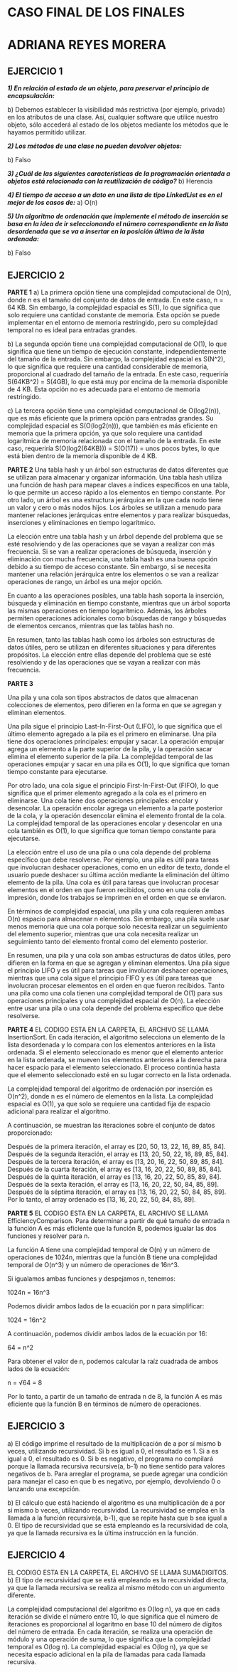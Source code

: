 # CASO FINAL DE LOS FINALES
# ADRIANA REYES MORERA

## EJERCICIO 1
***1) En relación al estado de un objeto, para preservar el principio de encapsulación:***

b) Debemos establecer la visibilidad más restrictiva (por ejemplo, privada) en los atributos
de una clase. Así, cualquier software que utilice nuestro objeto, sólo accederá al
estado de los objetos mediante los métodos que le hayamos permitido utilizar.

***2) Los métodos de una clase no pueden devolver objetos:***

b) Falso

***3) ¿Cuál de las siguientes características de la programación orientada a objetos está
relacionada con la reutilización de código?***
b) Herencia

***4) El tiempo de acceso a un dato en una lista de tipo LinkedList es en el mejor de los casos de:***
a) O(n)

***5) Un algoritmo de ordenación que implemente el método de inserción se basa en la idea de ir
seleccionando el número correspondiente en la lista desordenada que se va a insertar en la
posición última de la lista ordenada:***

b) Falso

## EJERCICIO 2
**PARTE 1**
a) La primera opción tiene una complejidad computacional de O(n), donde n es el tamaño del conjunto de datos de entrada. En este caso, n = 64 KB. Sin embargo, la complejidad espacial es S(1), lo que significa que solo requiere una cantidad constante de memoria. Esta opción se puede implementar en el entorno de memoria restringido, pero su complejidad temporal no es ideal para entradas grandes.

b) La segunda opción tiene una complejidad computacional de O(1), lo que significa que tiene un tiempo de ejecución constante, independientemente del tamaño de la entrada. Sin embargo, la complejidad espacial es S(N^2), lo que significa que requiere una cantidad considerable de memoria, proporcional al cuadrado del tamaño de la entrada. En este caso, requeriría S(64KB^2) = S(4GB), lo que está muy por encima de la memoria disponible de 4 KB. Esta opción no es adecuada para el entorno de memoria restringido.

c) La tercera opción tiene una complejidad computacional de O(log2(n)), que es más eficiente que la primera opción para entradas grandes. Su complejidad espacial es S(O(log2(n))), que también es más eficiente en memoria que la primera opción, ya que solo requiere una cantidad logarítmica de memoria relacionada con el tamaño de la entrada. En este caso, requeriría S(O(log2(64KB))) = S(O(17)) = unos pocos bytes, lo que está bien dentro de la memoria disponible de 4 KB.

**PARTE 2**
Una tabla hash y un árbol son estructuras de datos diferentes que se utilizan para almacenar y organizar información. Una tabla hash utiliza una función de hash para mapear claves a índices específicos en una tabla, lo que permite un acceso rápido a los elementos en tiempo constante. Por otro lado, un árbol es una estructura jerárquica en la que cada nodo tiene un valor y cero o más nodos hijos. Los árboles se utilizan a menudo para mantener relaciones jerárquicas entre elementos y para realizar búsquedas, inserciones y eliminaciones en tiempo logarítmico.

La elección entre una tabla hash y un árbol depende del problema que se esté resolviendo y de las operaciones que se vayan a realizar con más frecuencia. Si se van a realizar operaciones de búsqueda, inserción y eliminación con mucha frecuencia, una tabla hash es una buena opción debido a su tiempo de acceso constante. Sin embargo, si se necesita mantener una relación jerárquica entre los elementos o se van a realizar operaciones de rango, un árbol es una mejor opción.

En cuanto a las operaciones posibles, una tabla hash soporta la inserción, búsqueda y eliminación en tiempo constante, mientras que un árbol soporta las mismas operaciones en tiempo logarítmico. Además, los árboles permiten operaciones adicionales como búsquedas de rango y búsquedas de elementos cercanos, mientras que las tablas hash no.

En resumen, tanto las tablas hash como los árboles son estructuras de datos útiles, pero se utilizan en diferentes situaciones y para diferentes propósitos. La elección entre ellas depende del problema que se esté resolviendo y de las operaciones que se vayan a realizar con más frecuencia.

**PARTE 3**

Una pila y una cola son tipos abstractos de datos que almacenan colecciones de elementos, pero difieren en la forma en que se agregan y eliminan elementos.

Una pila sigue el principio Last-In-First-Out (LIFO), lo que significa que el último elemento agregado a la pila es el primero en eliminarse. Una pila tiene dos operaciones principales: empujar y sacar. La operación empujar agrega un elemento a la parte superior de la pila, y la operación sacar elimina el elemento superior de la pila. La complejidad temporal de las operaciones empujar y sacar en una pila es O(1), lo que significa que toman tiempo constante para ejecutarse.

Por otro lado, una cola sigue el principio First-In-First-Out (FIFO), lo que significa que el primer elemento agregado a la cola es el primero en eliminarse. Una cola tiene dos operaciones principales: encolar y desencolar. La operación encolar agrega un elemento a la parte posterior de la cola, y la operación desencolar elimina el elemento frontal de la cola. La complejidad temporal de las operaciones encolar y desencolar en una cola también es O(1), lo que significa que toman tiempo constante para ejecutarse.

La elección entre el uso de una pila o una cola depende del problema específico que debe resolverse. Por ejemplo, una pila es útil para tareas que involucran deshacer operaciones, como en un editor de texto, donde el usuario puede deshacer su última acción mediante la eliminación del último elemento de la pila. Una cola es útil para tareas que involucran procesar elementos en el orden en que fueron recibidos, como en una cola de impresión, donde los trabajos se imprimen en el orden en que se enviaron.

En términos de complejidad espacial, una pila y una cola requieren ambas O(n) espacio para almacenar n elementos. Sin embargo, una pila suele usar menos memoria que una cola porque solo necesita realizar un seguimiento del elemento superior, mientras que una cola necesita realizar un seguimiento tanto del elemento frontal como del elemento posterior.

En resumen, una pila y una cola son ambas estructuras de datos útiles, pero difieren en la forma en que se agregan y eliminan elementos. Una pila sigue el principio LIFO y es útil para tareas que involucran deshacer operaciones, mientras que una cola sigue el principio FIFO y es útil para tareas que involucran procesar elementos en el orden en que fueron recibidos. Tanto una pila como una cola tienen una complejidad temporal de O(1) para sus operaciones principales y una complejidad espacial de O(n). La elección entre usar una pila o una cola depende del problema específico que debe resolverse.

**PARTE 4**
EL CODIGO ESTA EN LA CARPETA, EL ARCHIVO SE LLAMA InsertionSort.
En cada iteración, el algoritmo selecciona un elemento de la lista desordenada y lo compara con los elementos anteriores en la lista ordenada. Si el elemento seleccionado es menor que el elemento anterior en la lista ordenada, se mueven los elementos anteriores a la derecha para hacer espacio para el elemento seleccionado. El proceso continúa hasta que el elemento seleccionado esté en su lugar correcto en la lista ordenada.

La complejidad temporal del algoritmo de ordenación por inserción es O(n^2), donde n es el número de elementos en la lista. La complejidad espacial es O(1), ya que solo se requiere una cantidad fija de espacio adicional para realizar el algoritmo.

A continuación, se muestran las iteraciones sobre el conjunto de datos proporcionado:

Después de la primera iteración, el array es [20, 50, 13, 22, 16, 89, 85, 84].
Después de la segunda iteración, el array es [13, 20, 50, 22, 16, 89, 85, 84].
Después de la tercera iteración, el array es [13, 20, 16, 22, 50, 89, 85, 84].
Después de la cuarta iteración, el array es [13, 16, 20, 22, 50, 89, 85, 84].
Después de la quinta iteración, el array es [13, 16, 20, 22, 50, 85, 89, 84].
Después de la sexta iteración, el array es [13, 16, 20, 22, 50, 84, 85, 89].
Después de la séptima iteración, el array es [13, 16, 20, 22, 50, 84, 85, 89].
Por lo tanto, el array ordenado es [13, 16, 20, 22, 50, 84, 85, 89].

**PARTE 5**
EL CODIGO ESTA EN LA CARPETA, EL ARCHIVO SE LLAMA EfficiencyComparison.
Para determinar a partir de qué tamaño de entrada n la función A es más eficiente que la función B, podemos igualar las dos funciones y resolver para n.

La función A tiene una complejidad temporal de O(n) y un número de operaciones de 1024n, mientras que la función B tiene una complejidad temporal de O(n^3) y un número de operaciones de 16n^3.

Si igualamos ambas funciones y despejamos n, tenemos:

1024n = 16n^3

Podemos dividir ambos lados de la ecuación por n para simplificar:

1024 = 16n^2

A continuación, podemos dividir ambos lados de la ecuación por 16:

64 = n^2

Para obtener el valor de n, podemos calcular la raíz cuadrada de ambos lados de la ecuación:

n = √64 = 8

Por lo tanto, a partir de un tamaño de entrada n de 8, la función A es más eficiente que la función B en términos de número de operaciones.

## EJERCICIO 3
a) El código imprime el resultado de la multiplicación de a por sí mismo b veces, utilizando recursividad. Si b es igual a 0, el resultado es 1. Si a es igual a 0, el resultado es 0. Si b es negativo, el programa no compilará porque la llamada recursiva recursive(a, b-1) no tiene sentido para valores negativos de b. Para arreglar el programa, se puede agregar una condición para manejar el caso en que b es negativo, por ejemplo, devolviendo 0 o lanzando una excepción.

b) El cálculo que está haciendo el algoritmo es una multiplicación de a por sí mismo b veces, utilizando recursividad. La recursividad se emplea en la llamada a la función recursive(a, b-1), que se repite hasta que b sea igual a 0. El tipo de recursividad que se está empleando es la recursividad de cola, ya que la llamada recursiva es la última instrucción en la función.

## EJERCICIO 4
EL CODIGO ESTA EN LA CARPETA, EL ARCHIVO SE LLAMA SUMADIGITOS.
b) El tipo de recursividad que se está empleando es la recursividad directa, ya que la llamada recursiva se realiza al mismo método con un argumento diferente.

La complejidad computacional del algoritmo es O(log n), ya que en cada iteración se divide el número entre 10, lo que significa que el número de iteraciones es proporcional al logaritmo en base 10 del número de dígitos del número de entrada. En cada iteración, se realiza una operación de módulo y una operación de suma, lo que significa que la complejidad temporal es O(log n). La complejidad espacial es O(log n), ya que se necesita espacio adicional en la pila de llamadas para cada llamada recursiva.








